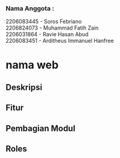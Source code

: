 ### Nama Anggota :
2206083445 - Soros Febriano <br>
2206824073 - Muhammad Fatih Zain <br>
2206031864 - Ravie Hasan Abud <br>
2206083451 - Arditheus Immanuel Hanfree <br>

# nama web

## Deskripsi
## Fitur
## Pembagian Modul
## Roles
